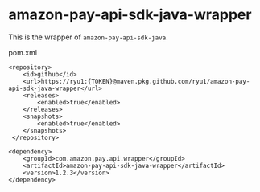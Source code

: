 # amazon-pay-api-sdk-java-wrapper
This is the wrapper of `amazon-pay-api-sdk-java`.


pom.xml

```
<repository>
    <id>github</id>
    <url>https://ryu1:{TOKEN}@maven.pkg.github.com/ryu1/amazon-pay-api-sdk-java-wrapper</url>
    <releases>
        <enabled>true</enabled>
    </releases>
    <snapshots>
        <enabled>true</enabled>
    </snapshots>
 </repository>
```

```
<dependency>
    <groupId>com.amazon.pay.api.wrapper</groupId>
    <artifactId>amazon-pay-api-sdk-java-wrapper</artifactId>
    <version>1.2.3</version>
</dependency>
```
